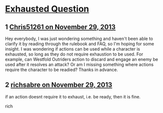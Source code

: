 # [Exhausted Question](https://community.fantasyflightgames.com/topic/94320-exhausted-question/)

## 1 [Chris51261 on November 29, 2013](https://community.fantasyflightgames.com/topic/94320-exhausted-question/?do=findComment&comment=919449)

Hey everybody, I was just wondering something and haven't been able to clarify it by reading through the rulebook and FAQ, so I'm hoping for some insight. I was wondering if actions can be used while a character is exhausted, so long as they do not require exhaustion to be used. For example, can Westfold Outriders action to discard and engage an enemy be used after it resolves an attack? Or am I missing something where actions require the character to be readied? Thanks in advance.

## 2 [richsabre on November 29, 2013](https://community.fantasyflightgames.com/topic/94320-exhausted-question/?do=findComment&comment=919564)

if an action doesnt require it to exhaust, i.e. be ready, then it is fine.

rich

